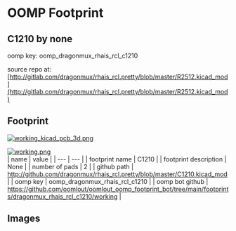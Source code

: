 # OOMP Footprint  
## C1210  by none  
  
oomp key: oomp_dragonmux_rhais_rcl_c1210  
  
source repo at: [http://gitlab.com/dragonmux/rhais_rcl.pretty/blob/master/R2512.kicad_mod](http://gitlab.com/dragonmux/rhais_rcl.pretty/blob/master/R2512.kicad_mod)  
## Footprint  
  
[![working_kicad_pcb_3d.png](working_kicad_pcb_3d_600.png)](working_kicad_pcb_3d.png)  
  
[![working.png](working_600.png)](working.png)  
| name | value | 
| --- | --- | 
| footprint name | C1210 | 
| footprint description | None | 
| number of pads | 2 | 
| github path | http://github.com/dragonmux/rhais_rcl.pretty/blob/master/C1210.kicad_mod | 
| oomp key | oomp_dragonmux_rhais_rcl_c1210 | 
| oomp bot github | https://github.com/oomlout/oomlout_oomp_footprint_bot/tree/main/footprints/dragonmux_rhais_rcl_c1210/working | 
## Images  
